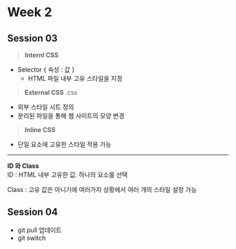 # Week 2 

## Session 03 
> **Internl CSS** 
- Selector { 속성 : 값 }
    - HTML 파일 내부 고유 스타일을 지정 

> **External CSS** 
.css
- 외부 스타일 시트 정의 
- 분리된 파일을 통해 웹 사이트의 모양 변경 

> **Inline CSS** 
- 단일 요소에 고유한 스타일 적용 가능 

---

**ID 와 Class**     
ID : HTML 내부 고유한 값. 하나의 요소를 선택    

Class : 고유 값은 아니기에 여러가지 상황에서 여러 개의 스타일 설정 가능 


## Session 04  

- git pull 업데이트
- git switch 